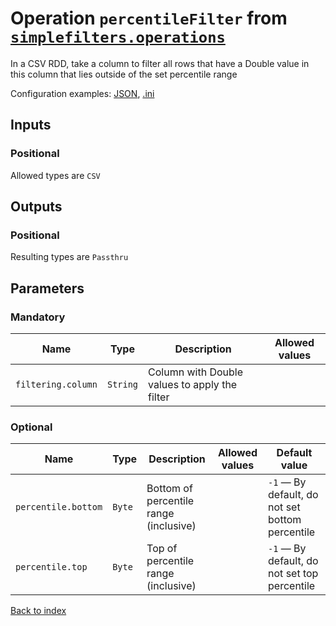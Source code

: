 
# Operation `percentileFilter` from [`simplefilters.operations`](../package/simplefilters.operations.md)

In a CSV RDD, take a column to filter all rows that have a Double value in this column that lies outside of the set percentile range

Configuration examples: [JSON](../operation/percentileFilter/example.json), [.ini](../operation/percentileFilter/example.ini)

## Inputs

### Positional

Allowed types are `CSV`



## Outputs

### Positional

Resulting types are `Passthru`


## Parameters

### Mandatory

Name | Type | Description | Allowed values
--- | --- | --- | ---
`filtering.column` | `String` | Column with Double values to apply the filter | 

### Optional

Name | Type | Description | Allowed values | Default value
--- | --- | --- | --- | ---
`percentile.bottom` | `Byte` | Bottom of percentile range (inclusive) |  | `-1` — By default, do not set bottom percentile
`percentile.top` | `Byte` | Top of percentile range (inclusive) |  | `-1` — By default, do not set top percentile


[Back to index](../index.md)
